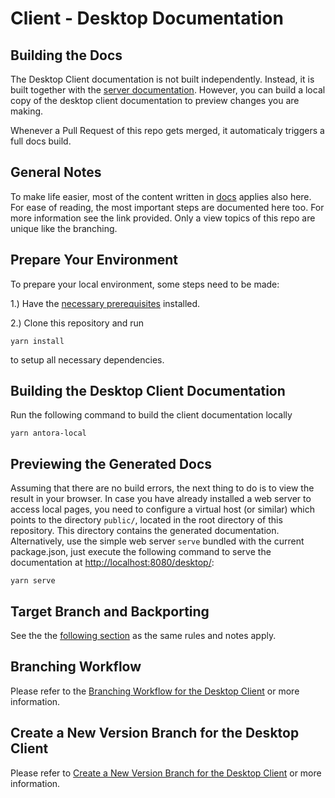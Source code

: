 # Client - Desktop Documentation

## Building the Docs

The Desktop Client documentation is not built independently. Instead, it is built together with the [server documentation](https://github.com/owncloud/docs/). However, you can build a local copy of the desktop client documentation to preview changes you are making.

Whenever a Pull Request of this repo gets merged, it automaticaly triggers a full docs build.

## General Notes

To make life easier, most of the content written in [docs](https://github.com/owncloud/docs#readme) applies also here. For ease of reading, the most important steps are documented here too. For more information see the link provided. Only a view topics of this repo are unique like the branching.

## Prepare Your Environment

To prepare your local environment, some steps need to be made:

1.) Have the [necessary prerequisites](https://github.com/owncloud/docs/blob/master/docs/build-the-docs.md#install-the-prerequisites) installed.

2.) Clone this repository and run
```
yarn install
```
to setup all necessary dependencies.

## Building the Desktop Client Documentation

Run the following command to build the client documentation locally

```
yarn antora-local
```

## Previewing the Generated Docs

Assuming that there are no build errors, the next thing to do is to view the result in your browser. In case you have already installed a web server to access local pages, you need to configure a virtual host (or similar) which points to the directory `public/`, located in the root directory of this repository. This directory contains the generated documentation. Alternatively, use the simple web server `serve` bundled with the current package.json, just execute the following command to serve the documentation at [http://localhost:8080/desktop/](http://localhost:8080/desktop/):

```
yarn serve
```

## Target Branch and Backporting

See the the [following section](https://github.com/owncloud/docs#target-branch-and-backporting) as the same rules and notes apply.

## Branching Workflow

Please refer to the [Branching Workflow for the Desktop Client](https://github.com/owncloud/docs-client-desktop/blob/master/docs/the-branching-workflow.md) or more information.

## Create a New Version Branch for the Desktop Client

Please refer to [Create a New Version Branch for the Desktop Client](https://github.com/owncloud/docs-client-desktop/blob/master/docs/new-version-branch.md) or more information.
